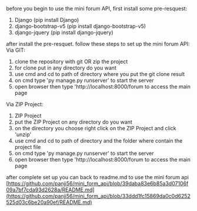 before you begin to use the mini forum API, first install some pre-resquest:
1. Django (pip install Django)
2. django-bootstrap-v5 (pip install django-bootstrap-v5)
3. django-jquery (pip install django-jquery)

after install the pre-resquet. follow these steps to set up the mini forum API:
Via GIT:
1. clone the repository with git OR zip the project
2. for clone put in any directory do you want
3. use cmd and cd to path of directory where you put the git clone result
4. on cmd type 'py manage.py runserver' to start the server
5. open browser then type 'http://localhost:8000/forum to access the main page

Via ZIP Project:
1. ZIP Project
2. put the ZIP Project on any directory do you want
3. on the directory you choose right click on the ZIP Project and click 'unzip'
4. use cmd and cd to path of directory and the folder where contain the project file
4. on cmd type 'py manage.py runserver' to start the server
5. open browser then type 'http://localhost:8000/forum to access the main page

after complete set up you can back to readme.md to use the mini forum api
[https://github.com/panji56/mini_form_api/blob/39daba83e6b85a3d07106f09a7bf7cda93d2628a/README.md](https://github.com/panji56/mini_form_api/blob/33ddd1fc15869da0c0d6252525d03c6be20a90ef/README.md)
